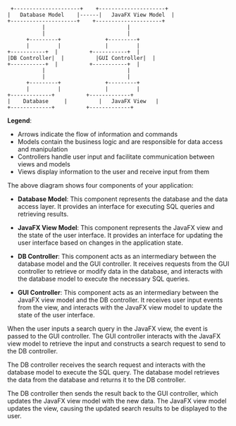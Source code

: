      +---------------------+    +---------------------+
    |   Database Model    |------|   JavaFX View Model  |
    +---------------------+    +---------------------+
               |                          |
               |                          |
          +---------+              +---------+
          |         |              |         |
    +-----------+  |          +-----------+  |
    |DB Controller|  |          |GUI Controller|  |
    +-----------+  |          +-----------+  |
               |                          |
               |                          |
          +---------+              +---------+
          |         |              |         |
    +-------------+          +-------------+
    |    Database     |          |   JavaFX View   |
    +-------------+          +-------------+


**Legend**:
- Arrows indicate the flow of information and commands
- Models contain the business logic and are responsible for data access and manipulation
- Controllers handle user input and facilitate communication between views and models
- Views display information to the user and receive input from them

The above diagram shows four components of your application:

- **Database Model**: This component represents the database and the data access layer. It provides an interface for executing SQL queries and retrieving results.

- **JavaFX View Model**: This component represents the JavaFX view and the state of the user interface. It provides an interface for updating the user interface based on changes in the application state.

- **DB Controller**: This component acts as an intermediary between the database model and the GUI controller. It receives requests from the GUI controller to retrieve or modify data in the database, and interacts with the database model to execute the necessary SQL queries.

- **GUI Controller**: This component acts as an intermediary between the JavaFX view model and the DB controller. It receives user input events from the view, and interacts with the JavaFX view model to update the state of the user interface.

When the user inputs a search query in the JavaFX view, the event is passed to the GUI controller. The GUI controller interacts with the JavaFX view model to retrieve the input and constructs a search request to send to the DB controller.

The DB controller receives the search request and interacts with the database model to execute the SQL query. The database model retrieves the data from the database and returns it to the DB controller.

The DB controller then sends the result back to the GUI controller, which updates the JavaFX view model with the new data. The JavaFX view model updates the view, causing the updated search results to be displayed to the user.

